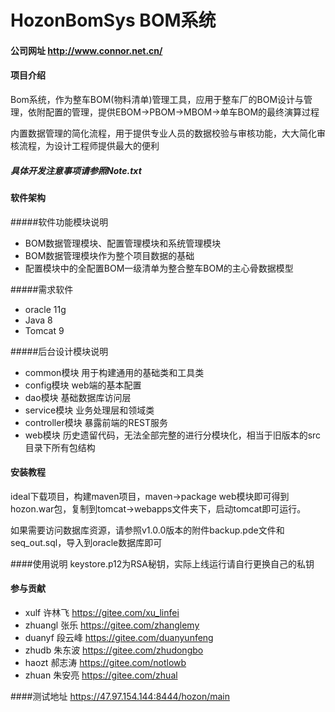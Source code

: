 # HozonBomSys BOM系统
#### 公司网址 http://www.connor.net.cn/
#### 项目介绍
Bom系统，作为整车BOM(物料清单)管理工具，应用于整车厂的BOM设计与管理，依附配置的管理，提供EBOM->PBOM->MBOM->单车BOM的最终演算过程

内置数据管理的简化流程，用于提供专业人员的数据校验与审核功能，大大简化审核流程，为设计工程师提供最大的便利


##### 具体开发注意事项请参照Note.txt

#### 软件架构
#####软件功能模块说明
- BOM数据管理模块、配置管理模块和系统管理模块
- BOM数据管理模块作为整个项目数据的基础
- 配置模块中的全配置BOM一级清单为整合整车BOM的主心骨数据模型

#####需求软件
- oracle 11g
- Java 8
- Tomcat 9

#####后台设计模块说明
- common模块 用于构建通用的基础类和工具类
- config模块 web端的基本配置
- dao模块 基础数据库访问层
- service模块 业务处理层和领域类
- controller模块 暴露前端的REST服务
- web模块 历史遗留代码，无法全部完整的进行分模块化，相当于旧版本的src目录下所有包结构

#### 安装教程

ideal下载项目，构建maven项目，maven->package web模块即可得到hozon.war包，复制到tomcat->webapps文件夹下，启动tomcat即可运行。

如果需要访问数据库资源，请参照v1.0.0版本的附件backup.pde文件和seq_out.sql，导入到oracle数据库即可

####使用说明
keystore.p12为RSA秘钥，实际上线运行请自行更换自己的私钥

#### 参与贡献
* xulf 许林飞 https://gitee.com/xu_linfei
* zhuangl 张乐 https://gitee.com/zhanglemy
* duanyf 段云峰 https://gitee.com/duanyunfeng
* zhudb 朱东波 https://gitee.com/zhudongbo
* haozt 郝志涛 https://gitee.com/notlowb
* zhuan 朱安亮 https://gitee.com/zhual

####测试地址
https://47.97.154.144:8444/hozon/main


